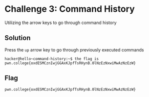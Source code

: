 # Challenge 3: Command History
Utilizing the arrow keys to go through command history

## Solution
Press the `up` arrow key to go through previously executed commands
```
hacker@hello~command-history:~$ the flag is pwn.college{oxdESMCznIwjGGAxKJpfTsRHynB.0lNzEzNxwiMwAzNzEzW}
```

## Flag
`pwn.college{oxdESMCznIwjGGAxKJpfTsRHynB.0lNzEzNxwiMwAzNzEzW}`
